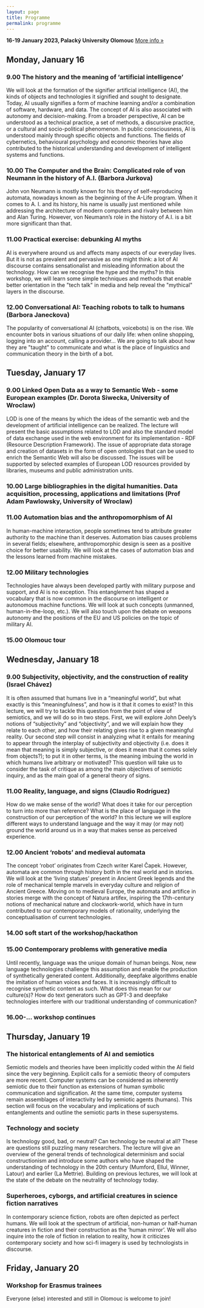 ```yaml
---
layout: page
title: Programme
permalink: programme
---
```



**16-19 January 2023, Palacký University Olomouc**
[More info »](https://oltk.upol.cz/aktuality/#c68751)

## Monday, January 16

### 9.00 The history and the meaning of ‘artificial intelligence’
We will look at the formation of the signifier artificial intelligence (AI), the kinds of objects and technologies it signified and sought to designate. Today, AI usually signifies a form of machine learning and/or a combination of software, hardware, and data. The concept of AI is also associated with autonomy and decision-making. From a broader perspective, AI can be understood as a technical practice, a set of methods, a discursive practice, or a cultural and socio-political phenomenon. In public consciousness, AI is understood mainly through specific objects and functions. The fields of cybernetics, behavioural psychology and economic theories have also contributed to the historical understanding and development of intelligent systems and functions.

### 10.00 The Computer and the Brain: Complicated role of von Neumann in the history of A.I. (Barbora Jurkova)
John von Neumann is mostly known for his theory of self-reproducing automata, nowadays known as the beginning of the A-Life program. When it comes to A. I. and its history, his name is usually just mentioned while addressing the architecture of modern computers and rivalry between him and Alan Turing. However, von Neumann’s role in the history of A.I. is a bit more significant than that.

### 11.00 Practical exercise: debunking AI myths
AI is everywhere around us and affects many aspects of our everyday lives. But it is not as prevalent and pervasive as one might think: a lot of AI discourse contains sensationalist and misleading information about the technology. How can we recognise the hype and the myths? In this workshop, we will learn some simple techniques and methods that enable better orientation in the "tech talk" in media and help reveal the "mythical" layers in the discourse.

### 12.00 Conversational AI: Teaching robots to talk to humans (Barbora Janeckova)
The popularity of conversational AI (chatbots, voicebots) is on the rise. We encounter bots in various situations of our daily life: when online shopping, logging into an account, calling a provider… We are going to talk about how they are "taught" to communicate and what is the place of linguistics and communication theory in the birth of a bot.

## Tuesday, January 17

### 9.00 Linked Open Data as a way to Semantic Web - some European examples (Dr. Dorota Siwecka, University of Wroclaw)
LOD is one of the means by which the ideas of the semantic web and the development of artificial intelligence can be realized. The lecture will present the basic assumptions related to LOD and also the standard model of data exchange used in the web environment for its implementation - RDF (Resource Description Framework). The issue of appropriate data storage and creation of datasets in the form of open ontologies that can be used to enrich the Semantic Web will also be discussed. The issues will be supported by selected examples of European LOD resources provided by libraries, museums and public administration units.

### 10.00 Large bibliographies in the digital humanities. Data acquisition, processing, applications and limitations (Prof Adam Pawlowsky, University of Wroclaw)


### 11.00 Automation bias and the anthropomorphism of AI
In human-machine interaction, people sometimes tend to attribute greater authority to the machine than it deserves. Automation bias causes problems in several fields; elsewhere, anthropomorphic design is seen as a positive choice for better usability. We will look at the cases of automation bias and the lessons learned from machine mistakes.


### 12.00 Military technologies
Technologies have always been developed partly with military purpose and support, and AI is no exception. This entanglement has shaped a vocabulary that is now common in the discourse on intelligent or autonomous machine functions. We will look at such concepts (unmanned, human-in-the-loop, etc.). We will also touch upon the debate on weapons autonomy and the positions of the EU and US policies on the topic of military AI.


### 15.00 Olomouc tour


## Wednesday, January 18

### 9.00 Subjectivity, objectivity, and the construction of reality (Israel Chávez)
It is often assumed that humans live in a “meaningful world”, but what exactly is this “meaningfulness”, and how is it that it comes to exist? In this lecture, we will try to tackle this question from the point of view of semiotics, and we will do so in two steps. First, we will explore John Deely’s notions of “subjectivity” and “objectivity”, and we will explain how they relate to each other, and how their relating gives rise to a given meaningful reality. Our second step will consist in analyzing what it entails for meaning to appear through the interplay of subjectivity and objectivity (i.e. does it mean that meaning is simply subjective, or does it mean that it comes solely from objects?); to put it in other terms, is the meaning imbuing the world in which humans live arbitrary or motivated? This question will take us to consider the task of critique as among the main objectives of semiotic inquiry, and as the main goal of a general theory of signs.

### 11.00 Reality, language, and signs (Claudio Rodríguez)
How do we make sense of the world? What does it take for our perception to turn into more than reference? What is the place of language in the construction of our perception of the world? In this lecture we will explore different ways to understand language and the way it may (or may not) ground the world around us in a way that makes sense as perceived experience.

### 12.00 Ancient ‘robots’ and medieval automata
The concept ‘robot’ originates from Czech writer Karel Čapek. However, automata are common through history both in the real world and in stories. We will look at the ‘living statues’ present in Ancient Greek legends and the role of mechanical temple marvels in everyday culture and religion of Ancient Greece. Moving on to medieval Europe, the automata and artifice in stories merge with the concept of Natura artifex, inspiring the 17th-century notions of mechanical nature and clockwork-world, which have in turn contributed to our contemporary models of rationality, underlying the conceptualisation of current technologies.

### 14.00 soft start of the workshop/hackathon 

### 15.00 Contemporary problems with generative media
Until recently, language was the unique domain of human beings. Now, new language technologies challenge this assumption and enable the production of synthetically generated content. Additionally, deepfake algorithms enable the imitation of human voices and faces. It is increasingly difficult to recognise synthetic content as such. What does this mean for our culture(s)? How do text generators such as GPT-3 and deepfake technologies interfere with our traditional understanding of communication?

### 16.00-... workshop continues

## Thursday, January 19

### The historical entanglements of AI and semiotics
Semiotic models and theories have been implicitly coded within the AI field since the very beginning. Explicit calls for a semiotic theory of computers are more recent. Computer systems can be considered as inherently semiotic due to their function as extensions of human symbolic communication and signification. At the same time, computer systems remain assemblages of interactivity led by semiotic agents (humans). This section will focus on the vocabulary and implications of such entanglements and outline the semiotic parts in these supersystems.

### Technology and society
Is technology good, bad, or neutral? Can technology be neutral at all? These are questions still puzzling many researchers. The lecture will give an overview of the general trends of technological determinism and social constructionism and introduce some authors who have shaped the understanding of technology in the 20th century (Mumford, Ellul, Winner, Latour) and earlier (La Mettrie). Building on previous lectures, we will look at the state of the debate on the neutrality of technology today.

### Superheroes, cyborgs, and artificial creatures in science fiction narratives
In contemporary science fiction, robots are often depicted as perfect humans. We will look at the spectrum of artificial, non-human or half-human creatures in fiction and their construction as the ‘human mirror’. We will also inquire into the role of fiction in relation to reality, how it criticizes contemporary society and how sci-fi imagery is used by technologists in discourse.



## Friday, January 20

### Workshop for Erasmus trainees
Everyone (else) interested and still in Olomouc is welcome to join!
